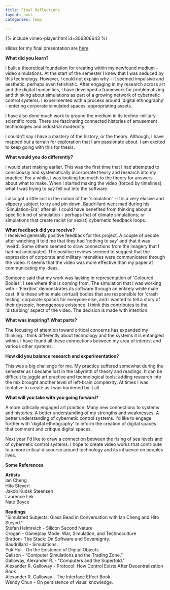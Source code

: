 ```yaml
---
title: Final Reflections
layout: post
categories: temp

---
```

{% include vimeo-player.html id=306306643 %}

slides for my final presentation are [here](https://slides.com/samhains/simulations).

**What did you learn?**

I built a theoretical foundation for creating within my newfound medium - video simulations.  At the start of the semester I knew that I was seduced by this technology.  However, I could not explain why - it seemed impulsive and aesthetic; perhaps even fetishistic. After engaging in my research across art and the digital humanities, I have developed a framework for problematizing and thinking about simulations as part of a growing network of cybernetic control systems. I experimented with a process around 'digital ethnography' - entering corporate simulated spaces, appropriating assets.

I have also done much work to ground the medium in its techno-military-scientific roots. There are fascinating connected histories of amusement technologies and industrial modernity.

I couldn't say I have a mastery of the history, or the theory. Although, I have mapped out a terrain for exploration that I am passionate about. I am excited to keep going with this for thesis.

**What would you do differently?**

I would start making earlier. This was the first time that I had attempted to consciously and systematically incorporate theory and research into my practice. For a while, I was looking too much to the theory for answers about what to make.  When I started making the video (forced by timelines), what I was trying to say fell out into the software.  

I also got a little lost in the notion of the 'simulation' - it is a very elusive and slippery subject to try and pin down. Baudrillard went mad during his 'Simulation-Era', after all. I could have benefited from thinking about a specific kind of simulation - perhaps that of climate simulations; or simulations that create racist (or sexist) cybernetic feedback loops.

**What feedback did you receive?**<br>
I received generally positive feedback for this project. A couple of people after watching it told me that they had 'nothing to say' and that it was 'weird'. Some others seemed to draw connections from the imagery that I had not anticipated. The positive reviews seemed to suggest that the expression of corporate and military intensities were communicated through the video. It seems that the video was more effective than my paper at communicating my ideas.

Someone said that my work was lacking in representation of 'Coloured Bodies'. I see where this is coming from. The simulation that I was working with - 'FlexSim' demonstrates its software through an entirely white male cast. It is these white male (virtual) bodies that are responsible for 'crash testing' corporate spaces for everyone else, and I wanted to tell a story of their dystopic, homogenous existence. I think this contributes to the 'disturbing' aspect of the video. The decision is made with intention.

**What was inspiring? What parts?**

The focusing of attention toward critical concerns has expanded my thinking. I think differently about technology and the systems it is entangled within. I have found all these connections between my area of interest and various other systems.

**How did you balance research and experimentation?**

This was a big challenge for me. My practice suffered somewhat during the semester as I became lost in the labyrinth of theory and readings. It can be difficult to juggle art practice and technological tools; adding research into the mix brought another level of left-brain complexity. At times I was tentative to create as I was burdened by it all.

**What will you take with you going forward?**

A more critically engaged art practice. Many new connections to systems and histories. A better understanding of my strengths and weaknesses. A better understanding of cybernetic control systems. I'd like to engage further with 'digital ethnography' to inform the creation of digital spaces that comment and critique digital spaces.

Next year I'd like to draw a connection between the rising of sea levels and of cybernetic control systems.   I hope to create video works that contribute to a more critical discourse around technology and its influence on peoples lives.

**Some References**<br>

**Artists**<br>
Ian Cheng<br>
Hito Steyerl<br>
Jakob Kudsk Steensen<br>
Laurence Lek<br>
Nate Boyce<br>

**Readings**<br>
"Simulated Subjects: Glass Bead in Conversation with Ian Cheng and Hito Steyerl."<br>
Stefan Helmreich - Silicon Second Nature<br>
Crogan - Gameplay Mode: War, Simulation, and Technoculture<br>
Bratton- The Stack: On Software and Sovereignty.<br>
Baudrillard -  Simulations.<br>
Yuk Hui - On the Existence of Digital Objects<br>
Galison - “Computer Simulations and the Trading Zone.”<br>
Galloway, Alexander R. - "Computers and the Superfold."<br>
Alexander R. Galloway - Protocol: How Control Exists After Decentralization Book<br>
Alexander R. Galloway - The Interface Effect Book<br>
Wendy Chun - On persistence of visual knowledge.<br>
